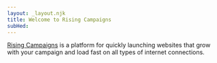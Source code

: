 ```yaml
---
layout: _layout.njk
title: Welcome to Rising Campaigns
subHed: 
---
```


[Rising Campaigns](https://risingcampaigns.com) is a platform for quickly launching websites that grow with your campaign and load fast on all types of internet connections.
